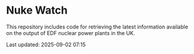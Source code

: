 # Nuke Watch

This repository includes code for retrieving the latest information available on the output of EDF nuclear power plants in the UK.

Last updated: 2025-09-02 07:15